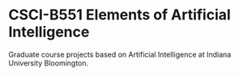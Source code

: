 # CSCI-B551 Elements of Artificial Intelligence

Graduate course projects based on Artificial Intelligence at Indiana University Bloomington.

